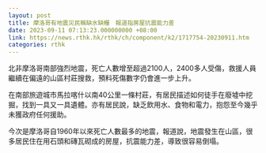 ```yaml
---
layout: post
title: 摩洛哥有地震災民稱缺水缺糧　報道指房屋抗震能力差
date: 2023-09-11 07:13:23.000000000 +08:00
link: https://news.rthk.hk/rthk/ch/component/k2/1717754-20230911.htm
categories: rthk
---
```


北非摩洛哥南部強烈地震，死亡人數增至超過2100人，2400多人受傷，救援人員繼續在偏遠的山區村莊搜救，預料死傷數字仍會進一步上升。

在南部旅遊城市馬拉喀什以南40公里一條村莊，有居民描述如何徒手在廢墟中挖掘，找到一具又一具遺體。亦有居民說，缺乏飲用水、食物和電力，抱怨至今幾乎未獲政府任何援助。

今次是摩洛哥自1960年以來死亡人數最多的地震，報道說，地震發生在山區，很多居民住在用石頭和磚瓦砌成的房屋，抗震能力差，導致很容易倒塌。
